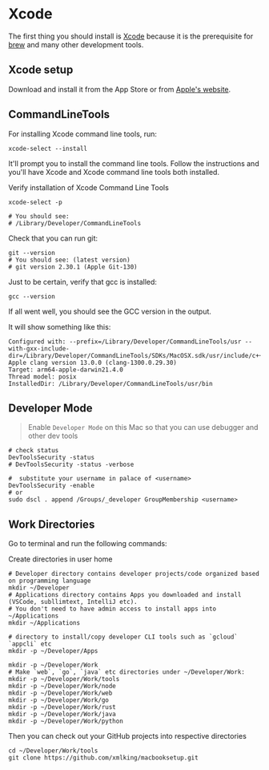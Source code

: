 # Xcode

The first thing you should install is [Xcode](https://developer.apple.com/xcode/)
because it is the prerequisite for [brew](https://brew.sh/) and many other development tools.

## Xcode setup

Download and install it from the App Store or from [Apple's website](https://developer.apple.com/xcode/).

## CommandLineTools

For installing Xcode command line tools, run:

```shell
xcode-select --install
```

It'll prompt you to install the command line tools. Follow the instructions and you'll have Xcode and Xcode command line tools both installed.

Verify installation of Xcode Command Line Tools

```shell
xcode-select -p

# You should see:
# /Library/Developer/CommandLineTools
```

Check that you can run git:

```shell
git --version
# You should see: (latest version)
# git version 2.30.1 (Apple Git-130)
```

Just to be certain, verify that gcc is installed:

```shell
gcc --version
```

If all went well, you should see the GCC version in the output.

It will show something like this:

```
Configured with: --prefix=/Library/Developer/CommandLineTools/usr --with-gxx-include-dir=/Library/Developer/CommandLineTools/SDKs/MacOSX.sdk/usr/include/c++/4.2.1
Apple clang version 13.0.0 (clang-1300.0.29.30)
Target: arm64-apple-darwin21.4.0
Thread model: posix
InstalledDir: /Library/Developer/CommandLineTools/usr/bin
```

## Developer Mode

> Enable `Developer Mode` on this Mac so that you can use debugger and other dev tools

```shell
# check status
DevToolsSecurity -status
# DevToolsSecurity -status -verbose

#  substitute your username in palace of <username>
DevToolsSecurity -enable
# or
sudo dscl . append /Groups/_developer GroupMembership <username>
```

## Work Directories

Go to terminal and run the following commands:

Create directories in user home

```shell
# Developer directory contains developer projects/code organized based on programming language 
mkdir ~/Developer
# Applications directory contains Apps you downloaded and install (VSCode, subllimtext, IntelliJ etc). 
# You don't need to have admin access to install apps into ~/Applications 
mkdir ~/Applications
 ```

```shell
# directory to install/copy developer CLI tools such as `gcloud` `appcli` etc
mkdir -p ~/Developer/Apps

mkdir -p ~/Developer/Work
# Make `web`, `go`, `java` etc directories under ~/Developer/Work:
mkdir -p ~/Developer/Work/tools
mkdir -p ~/Developer/Work/node
mkdir -p ~/Developer/Work/web
mkdir -p ~/Developer/Work/go
mkdir -p ~/Developer/Work/rust
mkdir -p ~/Developer/Work/java
mkdir -p ~/Developer/Work/python
 ```

Then you can check out your GitHub projects into respective directories

```shell
cd ~/Developer/Work/tools
git clone https://github.com/xmlking/macbooksetup.git
```
